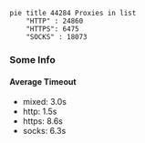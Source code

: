 
```mermaid
pie title 44284 Proxies in list
    "HTTP" : 24860
    "HTTPS": 6475
    "SOCKS" : 18073
```

### Some Info
#### Average Timeout

- mixed: 3.0s
- http: 1.5s
- https: 8.6s
- socks: 6.3s